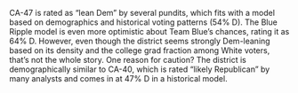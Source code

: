 CA-47 is rated as “lean Dem” by several pundits,
which fits with a model based on demographics and historical voting patterns (54% D).
The Blue Ripple model is even more optimistic about Team Blue’s chances,
rating it as 64% D. However, even though the district seems strongly Dem-leaning
based on its density and the college grad fraction among White voters,
that’s not the whole story. One reason for caution? The district is
demographically similar to CA-40, which is rated “likely Republican” by many analysts
and comes in at 47% D in a historical model.
